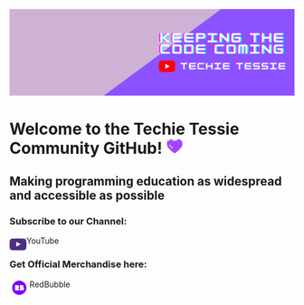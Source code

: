 ![Header](https://raw.githubusercontent.com/Techie-Tessie/Techie-Tessie/master/banner.png "Header")

# Welcome to the Techie Tessie Community GitHub! <img src="https://raw.githubusercontent.com/Tess314/Tess314/master/heart.gif" width="30px">

## Making programming education as widespread and accessible as possible

### Subscribe to our Channel:
[<img align="left" alt="YouTube" height="30px" src="https://raw.githubusercontent.com/Tess314/Tess314/master/youtube_logo.png"/>][YouTube]YouTube

### Get Official Merchandise here:
[<img align="left" alt="RedBubble" height="30px" src="https://raw.githubusercontent.com/Techie-Tessie/Techie-Tessie/master/redbubble_logo_purple.png"/>][RedBubble]RedBubble

[YouTube]: https://www.youtube.com/channel/UCGCR-PjumUZeuMc0zZOIZdA
[RedBubble]: https://www.redbubble.com/shop/ap/68986038
